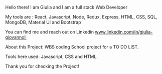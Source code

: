 
Hello there!
I am Giulia and I am a full stack Web Developer

My tools are :
React, Javascript, Node, Redux, Express, HTML, CSS, SQL, MongoDB, Material UI and Bootstrap

You can find me and reach out on Linkedin
www.linkedin.com/in/giulia-giovannoli

About this Project:
WBS coding School project for a TO DO LIST.

Tools here used: Javascript, CSS and HTML.

Thank you for checking the Project!

